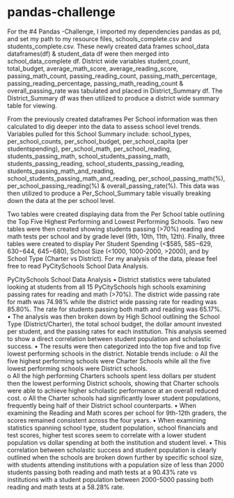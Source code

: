 # pandas-challenge
For the #4 Pandas -Challenge, I imported my dependencies pandas as pd, and set my path to my resource files, schools_complete.csv and students_complete.csv.  These newly created data frames school_data dataframes(df) & student_data df were then merged into school_data_complete df.  District wide variables student_count, total_budget, average_math_score, average_reading_score, passing_math_count, passing_reading_count, passing_math_percentage, passing_reading_percentage, passing_math_reading_count & overall_passing_rate was tabulated and placed in District_Summary df.  The District_Summary df was then utilized to produce a district wide summary table for viewing.  

From the previously created dataframes Per School information was then calculated to dig deeper into the data to assess school level trends.  Variables pulled for this School Summary include: school_types, per_school_counts, per_school_budget, per_school_capita (per studentspending), per_school_math, per_school_reading, students_passing_math, school_students_passing_math, students_passing_reading, school_students_passing_reading, students_passing_math_and_reading, school_students_passing_math_and_reading, per_school_passing_math(%), per_school_passing_reading(%) & overall_passing_rate(%).  This data was then utilized to produce a Per_School_Summary table visually breaking down the data at the per school level.  

Two tables were created displaying data from the Per School table outlining the Top Five Highest Performing and Lowest Performing Schools.  Two new tables were then created showing students passing (>70%) reading and math tests per school and by grade level (9th, 10th, 11th, 12th).  Finally, three tables were created to display Per Student Spending (<$585, $585-$629, $630-$644, $645-$680), School Size (<1000, 1000-2000, >2000), and by School Type (Charter vs District).  For my analysis of the data, please feel free to read PyCitySchools School Data Analysis. 

PyCitySchools School Data Analysis 
•	District statistics were tabulated looking at students from all 15 PyCitySchools high schools examining passing rates for reading and math (>70%).  The district wide passing rate for math was 74.98% while the district wide passing rate for reading was 85.80%.  The rate for students passing both math and reading was 65.17%.
•	The analysis was then broken down by High School outlining the School Type (District/Charter), the total school budget, the dollar amount invested per student, and the passing rates for each institution.  This analysis seemed to show a direct correlation between student population and scholastic success.
•	 The results were then categorized into the top five and top five lowest performing schools in the district. Notable trends include:
o	All the five highest performing schools were Charter Schools while all the five lowest performing schools were District schools.  
o	All the high performing Charters schools spent less dollars per student then the lowest performing District schools, showing that Charter schools were able to achieve higher scholastic performance at an overall reduced cost.
o	All the Charter schools had significantly lower student populations, frequently being half of their District school counterparts.
•	When examining the Reading and Math scores per school for 9th-12th graders, the scores remained consistent across the four years.
•	When examining statistics spanning school type, student population, school financials and test scores, higher test scores seem to correlate with a lower student population vs dollar spending at both the institution and student level.
•	 This correlation between scholastic success and student population is clearly outlined when the schools are broken down further by specific school size, with students attending institutions with a population size of less than 2000 students passing both reading and math tests at a 90.43% rate vs institutions with a student population between 2000-5000 passing both reading and math tests at a 58.28% rate.   
